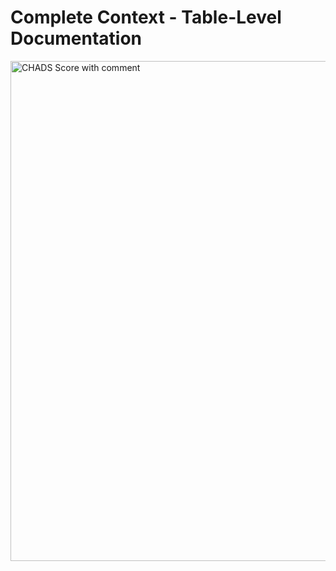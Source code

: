 # Complete Context - Table-Level Documentation

<img src="images/patient_risk_patientriskassessment_with_comment.png" width="800" alt="CHADS Score with comment">
